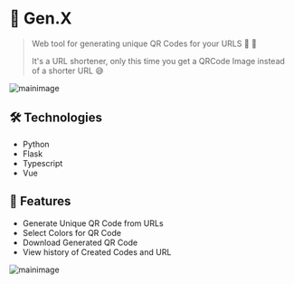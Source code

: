 # 🔗 Gen.X

> Web tool for generating unique QR Codes for your URLS 🔗 🚀
>
> It's a URL shortener, only this time you get a QRCode Image instead of a shorter URL 😅

![mainimage](https://raw.githubusercontent.com/MartinsOnuoha/VueQR/master/client/public/img/1.png)

## 🛠 Technologies

- Python
- Flask
- Typescript
- Vue

## 🍕 Features

- Generate Unique QR Code from URLs
- Select Colors for QR Code
- Download Generated QR Code
- View history of Created Codes and URL

![mainimage](https://raw.githubusercontent.com/MartinsOnuoha/VueQR/master/client/public/img/3.png)
